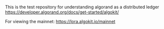 This is the test repository for understanding algorand as a distributed ledger
https://developer.algorand.org/docs/get-started/algokit/

For viewing the mainnet: https://lora.algokit.io/mainnet

